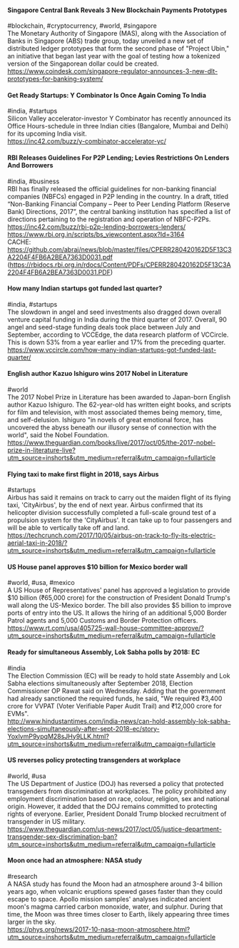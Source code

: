 
#### Singapore Central Bank Reveals 3 New Blockchain Payments Prototypes
#blockchain, #cryptocurrency, #world, #singapore  
The Monetary Authority of Singapore (MAS), along with the Association of Banks in Singapore (ABS) trade group, today unveiled a new set of distributed ledger prototypes that form the second phase of "Project Ubin," an initiative that began last year with the goal of testing how a tokenized version of the Singaporean dollar could be created.  
https://www.coindesk.com/singapore-regulator-announces-3-new-dlt-prototypes-for-banking-system/

#### Get Ready Startups: Y Combinator Is Once Again Coming To India
#india, #startups  
Silicon Valley accelerator-investor Y Combinator has recently announced its Office Hours-schedule in three Indian cities (Bangalore, Mumbai and Delhi) for its upcoming India visit.  
https://inc42.com/buzz/y-combinator-accelerator-yc/

#### RBI Releases Guidelines For P2P Lending; Levies Restrictions On Lenders And Borrowers
#india, #business  
RBI has finally released the official guidelines for non-banking financial companies (NBFCs) engaged in P2P lending in the country. In a draft, titled “Non-Banking Financial Company – Peer to Peer Lending Platform (Reserve Bank) Directions, 2017”, the central banking institution has specified a list of directions pertaining to the registration and operation of NBFC-P2Ps.  
https://inc42.com/buzz/rbi-p2p-lending-borrowers-lenders/  
https://www.rbi.org.in/scripts/bs_viewcontent.aspx?Id=3164  
CACHE:  https://github.com/abraj/news/blob/master/files/CPERR280420162D5F13C3A2204F4FB6A2BEA7363D0031.pdf  (https://rbidocs.rbi.org.in/rdocs/Content/PDFs/CPERR280420162D5F13C3A2204F4FB6A2BEA7363D0031.PDF)

#### How many Indian startups got funded last quarter?
#india, #startups  
The slowdown in angel and seed investments also dragged down overall venture capital funding in India during the third quarter of 2017. Overall, 90 angel and seed-stage funding deals took place between July and September, according to VCCEdge, the data research platform of VCCircle. This is down 53% from a year earlier and 17% from the preceding quarter.  
https://www.vccircle.com/how-many-indian-startups-got-funded-last-quarter/

#### English author Kazuo Ishiguro wins 2017 Nobel in Literature
#world  
The 2017 Nobel Prize in Literature has been awarded to Japan-born English author Kazuo Ishiguro. The 62-year-old has written eight books, and scripts for film and television, with most associated themes being memory, time, and self-delusion. Ishiguro "in novels of great emotional force, has uncovered the abyss beneath our illusory sense of connection with the world", said the Nobel Foundation.  
https://www.theguardian.com/books/live/2017/oct/05/the-2017-nobel-prize-in-literature-live?utm_source=inshorts&utm_medium=referral&utm_campaign=fullarticle

#### Flying taxi to make first flight in 2018, says Airbus
#startups  
Airbus has said it remains on track to carry out the maiden flight of its flying taxi, 'CityAirbus', by the end of next year. Airbus confirmed that its helicopter division successfully completed a full-scale ground test of a propulsion system for the 'CityAirbus'. It can take up to four passengers and will be able to vertically take off and land.  
https://techcrunch.com/2017/10/05/airbus-on-track-to-fly-its-electric-aerial-taxi-in-2018/?utm_source=inshorts&utm_medium=referral&utm_campaign=fullarticle

#### US House panel approves $10 billion for Mexico border wall
#world, #usa, #mexico  
A US House of Representatives' panel has approved a legislation to provide $10 billion (₹65,000 crore) for the construction of President Donald Trump's wall along the US-Mexico border. The bill also provides $5 billion to improve ports of entry into the US. It allows the hiring of an additional 5,000 Border Patrol agents and 5,000 Customs and Border Protection officers.  
https://www.rt.com/usa/405725-wall-house-committee-approve/?utm_source=inshorts&utm_medium=referral&utm_campaign=fullarticle

#### Ready for simultaneous Assembly, Lok Sabha polls by 2018: EC
#india  
The Election Commission (EC) will be ready to hold state Assembly and Lok Sabha elections simultaneously after September 2018, Election Commissioner OP Rawat said on Wednesday. Adding that the government had already sanctioned the required funds, he said, "We required ₹3,400 crore for VVPAT (Voter Verifiable Paper Audit Trail) and ₹12,000 crore for EVMs".  
http://www.hindustantimes.com/india-news/can-hold-assembly-lok-sabha-elections-simultaneously-after-sept-2018-ec/story-YoxlvmP9ypqM28sJHy9LLK.html?utm_source=inshorts&utm_medium=referral&utm_campaign=fullarticle

#### US reverses policy protecting transgenders at workplace
#world, #usa  
The US Department of Justice (DOJ) has reversed a policy that protected transgenders from discrimination at workplaces. The policy prohibited any employment discrimination based on race, colour, religion, sex and national origin. However, it added that the DOJ remains committed to protecting rights of everyone. Earlier, President Donald Trump blocked recruitment of transgender in US military.  
https://www.theguardian.com/us-news/2017/oct/05/justice-department-transgender-sex-discrimination-ban?utm_source=inshorts&utm_medium=referral&utm_campaign=fullarticle

#### Moon once had an atmosphere: NASA study
#research  
A NASA study has found the Moon had an atmosphere around 3-4 billion years ago, when volcanic eruptions spewed gases faster than they could escape to space. Apollo mission samples' analyses indicated ancient moon's magma carried carbon monoxide, water, and sulphur. During that time, the Moon was three times closer to Earth, likely appearing three times larger in the sky.  
https://phys.org/news/2017-10-nasa-moon-atmosphere.html?utm_source=inshorts&utm_medium=referral&utm_campaign=fullarticle
